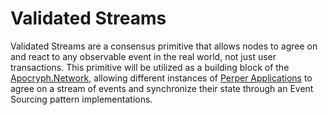 # Validated Streams

Validated Streams are a consensus primitive that allows nodes to agree on and react to any observable event in the real world, not just user transactions.
This primitive will be utilized as a building block of the [Apocryph.Network](https://apocryph.network/), allowing different instances of [Perper Applications](https://github.com/obecto/perper) to agree on a stream of events and synchronize their state through an Event Sourcing pattern implementations.
